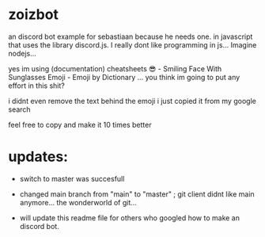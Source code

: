 # zoizbot

an discord bot example for sebastiaan because he needs one. in javascript that uses the library discord.js.
I really dont like programming in js... Imagine nodejs...

yes im using (documentation) cheatsheets 😎 - Smiling Face With Sunglasses Emoji - Emoji by Dictionary ...
you think im going to put any effort in this shit?

i didnt even remove the text behind the emoji i just copied it from my google search

feel free to copy and make it 10 times better

# updates:

- switch to master was succesfull

- changed main branch from "main" to "master" ; git client didnt like main anymore... the wonderworld of git...

- will update this readme file for others who googled how to make an discord bot.